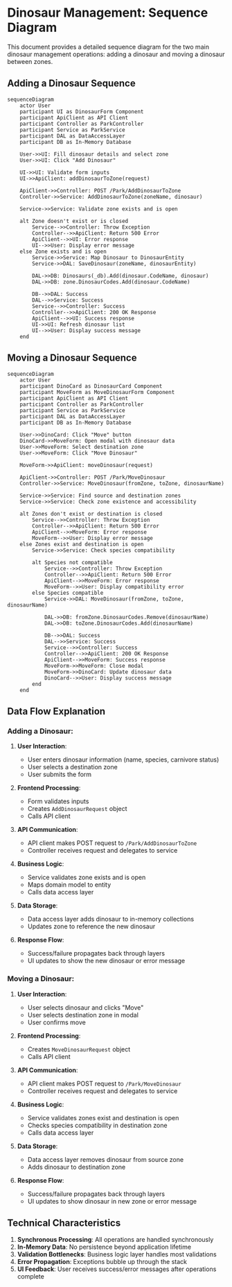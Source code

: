 # Dinosaur Management: Sequence Diagram

This document provides a detailed sequence diagram for the two main dinosaur management operations: adding a dinosaur and moving a dinosaur between zones.

## Adding a Dinosaur Sequence

```mermaid
sequenceDiagram
    actor User
    participant UI as DinosaurForm Component
    participant ApiClient as API Client
    participant Controller as ParkController
    participant Service as ParkService
    participant DAL as DataAccessLayer
    participant DB as In-Memory Database

    User->>UI: Fill dinosaur details and select zone
    User->>UI: Click "Add Dinosaur"
    
    UI->>UI: Validate form inputs
    UI->>ApiClient: addDinosaurToZone(request)
    
    ApiClient->>Controller: POST /Park/AddDinosaurToZone
    Controller->>Service: AddDinosaurToZone(zoneName, dinosaur)
    
    Service->>Service: Validate zone exists and is open
    
    alt Zone doesn't exist or is closed
        Service-->>Controller: Throw Exception
        Controller-->>ApiClient: Return 500 Error
        ApiClient-->>UI: Error response
        UI-->>User: Display error message
    else Zone exists and is open
        Service->>Service: Map Dinosaur to DinosaurEntity
        Service->>DAL: SaveDinosaur(zoneName, dinosaurEntity)
        
        DAL->>DB: Dinosaurs(_db).Add(dinosaur.CodeName, dinosaur)
        DAL->>DB: zone.DinosaurCodes.Add(dinosaur.CodeName)
        
        DB-->>DAL: Success
        DAL-->>Service: Success
        Service-->>Controller: Success
        Controller-->>ApiClient: 200 OK Response
        ApiClient-->>UI: Success response
        UI->>UI: Refresh dinosaur list
        UI-->>User: Display success message
    end
```

## Moving a Dinosaur Sequence

```mermaid
sequenceDiagram
    actor User
    participant DinoCard as DinosaurCard Component
    participant MoveForm as MoveDinosaurForm Component
    participant ApiClient as API Client
    participant Controller as ParkController
    participant Service as ParkService
    participant DAL as DataAccessLayer
    participant DB as In-Memory Database

    User->>DinoCard: Click "Move" button
    DinoCard->>MoveForm: Open modal with dinosaur data
    User->>MoveForm: Select destination zone
    User->>MoveForm: Click "Move Dinosaur"
    
    MoveForm->>ApiClient: moveDinosaur(request)
    
    ApiClient->>Controller: POST /Park/MoveDinosaur
    Controller->>Service: MoveDinosaur(fromZone, toZone, dinosaurName)
    
    Service->>Service: Find source and destination zones
    Service->>Service: Check zone existence and accessibility
    
    alt Zones don't exist or destination is closed
        Service-->>Controller: Throw Exception
        Controller-->>ApiClient: Return 500 Error
        ApiClient-->>MoveForm: Error response
        MoveForm-->>User: Display error message
    else Zones exist and destination is open
        Service->>Service: Check species compatibility
        
        alt Species not compatible
            Service-->>Controller: Throw Exception
            Controller-->>ApiClient: Return 500 Error
            ApiClient-->>MoveForm: Error response
            MoveForm-->>User: Display compatibility error
        else Species compatible
            Service->>DAL: MoveDinosaur(fromZone, toZone, dinosaurName)
            
            DAL->>DB: fromZone.DinosaurCodes.Remove(dinosaurName)
            DAL->>DB: toZone.DinosaurCodes.Add(dinosaurName)
            
            DB-->>DAL: Success
            DAL-->>Service: Success
            Service-->>Controller: Success
            Controller-->>ApiClient: 200 OK Response
            ApiClient-->>MoveForm: Success response
            MoveForm->>MoveForm: Close modal
            MoveForm->>DinoCard: Update dinosaur data
            DinoCard-->>User: Display success message
        end
    end
```

## Data Flow Explanation

### Adding a Dinosaur:

1. **User Interaction**:
   - User enters dinosaur information (name, species, carnivore status)
   - User selects a destination zone
   - User submits the form

2. **Frontend Processing**:
   - Form validates inputs
   - Creates `AddDinosaurRequest` object
   - Calls API client

3. **API Communication**:
   - API client makes POST request to `/Park/AddDinosaurToZone`
   - Controller receives request and delegates to service

4. **Business Logic**:
   - Service validates zone exists and is open
   - Maps domain model to entity
   - Calls data access layer

5. **Data Storage**:
   - Data access layer adds dinosaur to in-memory collections
   - Updates zone to reference the new dinosaur

6. **Response Flow**:
   - Success/failure propagates back through layers
   - UI updates to show the new dinosaur or error message

### Moving a Dinosaur:

1. **User Interaction**:
   - User selects dinosaur and clicks "Move"
   - User selects destination zone in modal
   - User confirms move

2. **Frontend Processing**:
   - Creates `MoveDinosaurRequest` object
   - Calls API client

3. **API Communication**:
   - API client makes POST request to `/Park/MoveDinosaur`
   - Controller receives request and delegates to service

4. **Business Logic**:
   - Service validates zones exist and destination is open
   - Checks species compatibility in destination zone
   - Calls data access layer

5. **Data Storage**:
   - Data access layer removes dinosaur from source zone
   - Adds dinosaur to destination zone

6. **Response Flow**:
   - Success/failure propagates back through layers
   - UI updates to show dinosaur in new zone or error message

## Technical Characteristics

1. **Synchronous Processing**: All operations are handled synchronously
2. **In-Memory Data**: No persistence beyond application lifetime
3. **Validation Bottlenecks**: Business logic layer handles most validations
4. **Error Propagation**: Exceptions bubble up through the stack
5. **UI Feedback**: User receives success/error messages after operations complete